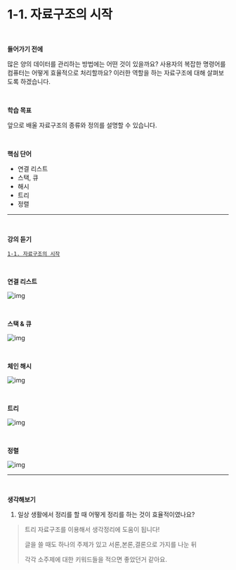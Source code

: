 # 1-1. 자료구조의 시작



<br>



**들어가기 전에**

많은 양의 데이터를 관리하는 방법에는 어떤 것이 있을까요? 사용자의 복잡한 명령어를 컴퓨터는 어떻게 효율적으로 처리할까요? 이러한 역할을 하는 자료구조에 대해 살펴보도록 하겠습니다.

<br>



 

**학습 목표**

앞으로 배울 자료구조의 종류와 정의를 설명할 수 있습니다. 

<br>





**핵심 단어**

- 연결 리스트
- 스택, 큐
- 해시
- 트리
- 정렬



---



<br>



**강의 듣기**

[`1-1. 자료구조의 시작`](https://www.boostcourse.org/cs204/lecture/480264)





<br>

**연결 리스트**

![img](https://cphinf.pstatic.net/mooc/20210412_137/16182216780657zwCT_PNG/mceclip0.png)

 

<br>



**스택 & 큐**

![img](https://cphinf.pstatic.net/mooc/20210412_234/1618221720177BK2bF_PNG/mceclip1.png)

 

<br>



**체인 해시**

![img](https://cphinf.pstatic.net/mooc/20210412_58/16182217970322FWIt_PNG/mceclip2.png)

 

<br>



**트리**

![img](https://cphinf.pstatic.net/mooc/20210412_7/1618221911213bTf5e_PNG/mceclip3.png)

 

<br>



**정렬**

![img](https://cphinf.pstatic.net/mooc/20210412_223/1618221974817OOUwc_PNG/mceclip4.png)

 

------

 



<br>



**생각해보기**



1. 일상 생활에서 정리를 할 때 어떻게 정리를 하는 것이 효율적이였나요? 

> 트리 자료구조를 이용해서 
> 생각정리에 도움이 됩니다! 
>
> 글을 쓸 때도 하나의 주제가 있고 서론,본론,결론으로 가지를 나눈 뒤
>
> 각각 소주제에 대한 키워드들을 적으면 좋았던거 같아요.














